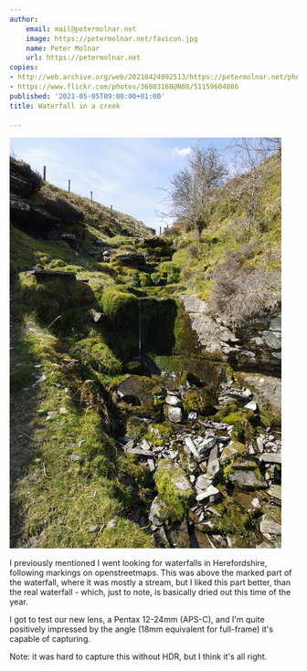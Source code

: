 ```yaml
---
author:
    email: mail@petermolnar.net
    image: https://petermolnar.net/favicon.jpg
    name: Peter Molnar
    url: https://petermolnar.net
copies:
- http://web.archive.org/web/20210424092513/https://petermolnar.net/photo/creek-waterfall/
- https://www.flickr.com/photos/36003160@N08/51159604086
published: '2021-05-05T09:00:00+01:00'
title: Waterfall in a creek

---
```


![](creek-waterfall.jpg)

I previously mentioned I went looking for waterfalls in Herefordshire,
following markings on openstreetmaps. This was above the marked part of
the waterfall, where it was mostly a stream, but I liked this part
better, than the real waterfall - which, just to note, is basically
dried out this time of the year.

I got to test our new lens, a Pentax 12-24mm (APS-C), and I'm quite
positively impressed by the angle (18mm equivalent for full-frame) it's
capable of capturing.

Note: it was hard to capture this without HDR, but I think it's all
right.